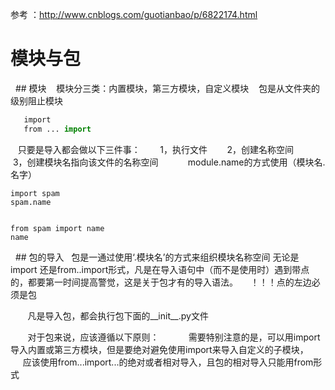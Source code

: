 参考 ：http://www.cnblogs.com/guotianbao/p/6822174.html
# 模块与包
   ## 模块
    模块分三类：内置模块，第三方模块，自定义模块
    包是从文件夹的级别阻止模块
 ```python
    import 
    from ... import
 ```   
    只要是导入都会做以下三件事：
        1，执行文件
        2，创建名称空间
        3，创建模块名指向该文件的名称空间
            module.name的方式使用（模块名.名字）
    
    import spam
    spam.name
    
    
    from spam import name
    name
    
    
    
   ## 包的导入
     包是一通过使用‘.模块名’的方式来组织模块名称空间
     无论是import 还是from..import形式，凡是在导入语句中（而不是使用时）遇到带点的，都要第一时间提高警觉，这是关于包才有的导入语法。
     ！！！点的左边必须是包
        
        凡是导入包，都会执行包下面的__init__.py文件
        
        
        对于包来说，应该遵循以下原则：
            需要特别注意的是，可以用import导入内置或第三方模块，但是要绝对避免使用import来导入自定义的子模块，
            应该使用from...import...的绝对或者相对导入，且包的相对导入只能用from形式
        
